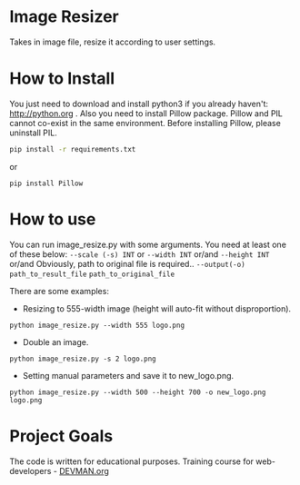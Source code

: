 # Image Resizer

Takes in image file, resize it according to user settings.

# How to Install

You just need to download and install python3 if you already haven't: http://python.org .
Also you need to install Pillow package. Pillow and PIL cannot co-exist in the same environment. Before installing Pillow, please uninstall PIL.

```bash
pip install -r requirements.txt
```
or
```
pip install Pillow
```

# How to use

You can run image_resize.py with some arguments.
You need at least one of these below:
`--scale (-s) INT` or 
`--width INT` or/and
`--height INT` or/and
Obviously, path to original file is required..
`--output(-o) path_to_result_file`
`path_to_original_file`


There are some examples:

* Resizing to 555-width image (height will auto-fit without disproportion).
```
python image_resize.py --width 555 logo.png
```

* Double an image.
```
python image_resize.py -s 2 logo.png
```

* Setting manual parameters and save it to new_logo.png.
```
python image_resize.py --width 500 --height 700 -o new_logo.png logo.png
```

# Project Goals

The code is written for educational purposes. Training course for web-developers - [DEVMAN.org](https://devman.org)
